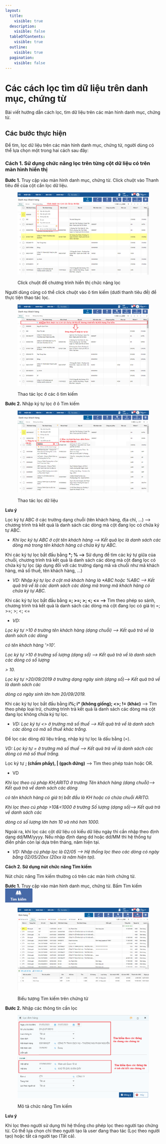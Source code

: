 ```yaml
---
layout:
  title:
    visible: true
  description:
    visible: false
  tableOfContents:
    visible: true
  outline:
    visible: true
  pagination:
    visible: false
---
```


# Các cách lọc tìm dữ liệu trên danh mục, chứng từ

Bài viết hướng dẫn cách lọc, tìm dữ liệu trên các màn hình danh mục, chứng từ.

## Các bước thực hiện

Để tìm, lọc dữ liệu trên các màn hình danh mục, chứng từ, người dùng có thể lựa chọn một trong hai cách sau đây:

### Cách 1. Sử dụng chức năng lọc trên từng cột dữ liệu có trên màn hình hiển thị

**Bước 1.** Truy cập vào màn hình danh mục, chứng từ. Click chuột vào Thanh tiêu đề của cột cần lọc dữ liệu.

<figure><img src="../.gitbook/assets/lọc dữ liệu 1.png" alt=""><figcaption><p>Click chuột để chương trình hiển thị chức năng lọc</p></figcaption></figure>

Người dùng cũng có thể click chuột vào ô tìm kiếm (dưới thanh tiêu đề) để thực tiện thao tác lọc.

<figure><img src="../.gitbook/assets/lọc dữ liệu 5.png" alt=""><figcaption><p>Thao tác lọc ở các ô tìm kiếm</p></figcaption></figure>

**Bước 2.** Nhập ký tự lọc ở ô Tìm kiếm

<figure><img src="../.gitbook/assets/lọc dữ liệu 2.png" alt=""><figcaption><p>Thao tác lọc dữ liệu</p></figcaption></figure>

**Lưu ý**

Lọc ký tự ABC ở các trường dạng chuỗi (tên khách hàng, địa chỉ, ...) --> chương trình trả kết quả là danh sách các dòng mà cột đang lọc có chứa ký tự ABC.

* _Khi lọc ký tự ABC ở cột tên khách hàng --> Kết quả lọc là danh sách các dòng mà trong tên                               khách hàng có chứa ký tự ABC._

Khi các ký tự lọc bắt đầu bằng **\*; % -->** Sử dụng để tìm các ký tự giữa của chuỗi, chương trình trả kết quả là danh sách các dòng mà cột đang lọc có chứa ký tự lọc (áp dụng đối với các trường dạng mã và chuỗi như mã khách hàng, mã số thuế, tên khách hàng, ...)

* _VD: Nhập ký tự lọc ở cột mã khách hàng là \*ABC hoặc %ABC --> Kết quả trả về là các danh sách các dòng mà trong mã khách hàng có chứa ký tự ABC._

Khi các ký tự lọc bắt đầu bằng **=; >=; >; <; <= -->** Tìm theo phép so sánh, chương trình trả kết quả là danh sách các dòng mà cột đang lọc có giá trị =; >=; >; <; <=

* _VD:_&#x20;

&#x20;     _Lọc ký tự >10 ở trường tên khách hàng (dạng chuỗi) --> Kết quả trả về là danh sách các dòng_

&#x20;    _có tên khách hàng '>10'._

&#x20;    _Lọc ký tự >10 ở trường số lượng (dạng số) --> Kết quả trả về là danh sách các dòng có số lượng_&#x20;

&#x20;   _> 10._

&#x20;   _Lọc ký tự >20/09/2019 ở trường dạng ngày sinh (dạng số)--> Kết quả trả về là danh sách các_&#x20;

&#x20;   _dòng có ngày sinh lớn hơn 20/09/2019._

Khi các ký tự lọc bắt đầu bằng **i%; i\* (không giống); <>; != (khác)** --> Tìm theo phép loại trừ, chương trình trả kết quả là danh sách các dòng mà cột đang lọc không chứa ký tự lọc.

* _VD: Lọc ký tự <> ở trường mã số thuế --> Kết quả trả về là danh sách các dòng có mã số thuế khác trắng._

Để lọc các dòng dữ liệu trắng, nhập ký tự lọc là dấu bằng (=).

_VD: Lọc ký tự = ở trường mã số thuế --> Kết quả trả về là danh sách các dòng có mã số thuế trắng._

Lọc ký tự **; (chấm phẩy), | (gạch đứng)** --> Tìm theo phép toán hoặc OR.

* VD

&#x20;     _Khi lọc theo cú pháp KH;ARITO ở trường Tên khách hàng (dạng chuỗi)--> Kết quả trả về danh sách các dòng_

&#x20;    _có tên khách hàng có giá trị bắt đầu là KH hoặc có chứa chuỗi ARITO._

&#x20;    _Khi lọc theo cú pháp >10&<1000 ở trường Số lượng (dạng số)--> Kết quả trả về danh sách các_&#x20;

&#x20;    _dòng có số lượng lớn hơn 10 và nhỏ hơn 1000._

Ngoài ra, khi lọc các cột dữ liệu có kiểu dữ liệu ngày thì cần nhập theo định dạng dd/MM/yyyy. Nếu nhập định dạng dd hoặc dd/MM thì hệ thống tự điền phần còn lại dựa trên tháng, năm hiện tại.

* _VD: Nhập cú pháp lọc là 02/05 --> Hệ thống lọc theo các dòng có ngày bằng 02/05/20xx (20xx là năm hiện tại)._

**Cách 2. Sử dụng nút chức năng Tìm kiếm**

Nút chức năng Tìm kiếm thường có trên các màn hình chứng từ.

**Bước 1.** Truy cập vào màn hình danh mục, chứng từ. Bấm Tìm kiếm ![](<../.gitbook/assets/image (30).png>)

<figure><img src="../.gitbook/assets/tìm kiếm 1.png" alt=""><figcaption><p>Biểu tượng Tìm kiếm trên chứng từ</p></figcaption></figure>

**Bước 2.** Nhập các thông tin cần lọc

<figure><img src="../.gitbook/assets/tìm kiếm 2.png" alt=""><figcaption><p>Mô tả chức năng Tìm kiếm</p></figcaption></figure>

**Lưu ý**

Khi lọc theo người sử dụng thì hệ thống cho phép lọc theo người tạo chứng từ. Có thể lựa chọn chỉ theo người tạo là user đang thao tác (Lọc theo người tạo) hoặc tất cả người tạo (Tất cả).
